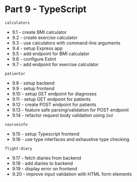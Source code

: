 # Part 9 - TypeScript

`calculators`
- 9.1 - create BMI calculator
- 9.2 - create exercise calculator
- 9.3 - use calculators with command-line arguments
- 9.4 - setup Express app
- 9.5 - add endpoint for BMI calculator
- 9.6 - configure Eslint
- 9.7 - add endpoint for exercise calculator

`patientor`
- 9.8 - setup backend
- 9.9 - setup frontend
- 9.10 - setup GET endpoint for diagnoses
- 9.11 - setup GET endpoint for patients
- 9.12 - create POST endpoint for patients
- 9.13 - feature safe parsing/validation for POST endpoint
- 9.14 - refactor request body validation using `Zod`

`courseinfo`
- 9.15 - setup Typescript frontend
- 9.16 - use type interfaces and exhaustive type checking

`flight-diary`
- 9.17 - fetch diaries from backend
- 9.18 - add diaries to backend
- 9.19 - display error on frontend
- 9.20 - improve input validation with HTML form elements




